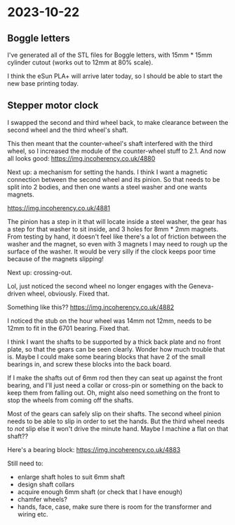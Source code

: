 # 2023-10-22

## Boggle letters

I've generated all of the STL files for Boggle letters, with 15mm * 15mm cylinder cutout (works out to 12mm at 80% scale).

I think the eSun PLA+ will arrive later today, so I should be able to start the new base printing today.

## Stepper motor clock

I swapped the second and third wheel back, to make clearance between the second wheel and the third wheel's shaft.

This then meant that the counter-wheel's shaft interfered with the third wheel, so I increased the module of
the counter-wheel stuff to 2.1. And now all looks good: https://img.incoherency.co.uk/4880

Next up: a mechanism for setting the hands. I think I want a magnetic connection between the second wheel
and its pinion. So that needs to be split into 2 bodies, and then one wants a steel washer and one wants magnets.

https://img.incoherency.co.uk/4881

The pinion has a step in it that will locate inside a steel washer, the gear has a step for that washer to sit inside,
and 3 holes for 8mm * 2mm magnets. From testing by hand, it doesn't feel like there's a lot of friction between
the washer and the magnet, so even with 3 magnets I may need to rough up the surface of the washer. It would be
very silly if the clock keeps poor time because of the magnets slipping!

Next up: crossing-out.

Lol, just noticed the second wheel no longer engages with the Geneva-driven wheel, obviously. Fixed that.

Something like this?? https://img.incoherency.co.uk/4882

I noticed the stub on the hour wheel was 14mm not 12mm, needs to be 12mm to fit in the 6701 bearing. Fixed that.

I think I want the shafts to be supported by a thick back plate and no front plate, so that the gears can be seen
clearly. Wonder how much trouble that is. Maybe I could make some bearing blocks that have 2 of the small bearings in,
and screw these blocks into the back board.

If I make the shafts out of 6mm rod then they can seat up against the front bearing, and I'll just need a
collar or cross-pin or something on the back to keep them from falling out. Oh, might also need something on
the front to stop the wheels from coming off the shafts.

Most of the gears can safely slip on their shafts. The second wheel pinion needs to be able to slip in order to
set the hands. But the third wheel needs to *not* slip else it won't drive the minute hand. Maybe I machine a
flat on that shaft??

Here's a bearing block: https://img.incoherency.co.uk/4883

Still need to:

* enlarge shaft holes to suit 6mm shaft
* design shaft collars
* acquire enough 6mm shaft (or check that I have enough)
* chamfer wheels?
* hands, face, case, make sure there is room for the transformer and wiring etc.
